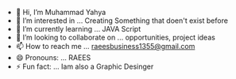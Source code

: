 - 👋 Hi, I’m Muhammad Yahya
- 👀 I’m interested in ... Creating Something that doen't exist before
- 🌱 I’m currently learning ... JAVA Script
- 💞️ I’m looking to collaborate on ... opportunities, project ideas 
- 📫 How to reach me ... raeesbusiness1355@gmail.com
- 😄 Pronouns: ... RAEES
- ⚡ Fun fact: ... Iam also a Graphic Desinger 

<!---
RAEES-09/RAEES-09 is a ✨ special ✨ repository because its `README.md` (this file) appears on your GitHub profile.
You can click the Preview link to take a look at your changes.
--->
